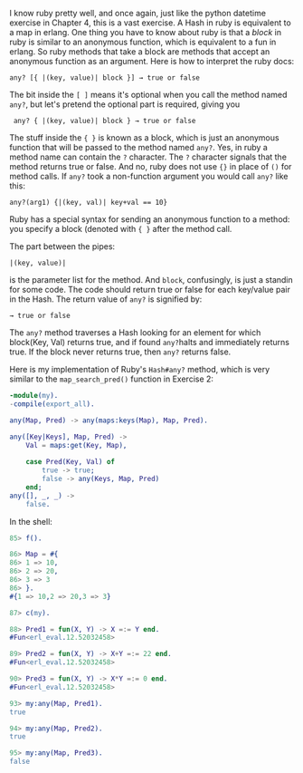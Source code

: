 I know ruby pretty well, and once again, just like the python datetime exercise in Chapter 4, this is a vast exercise. A Hash in ruby is equivalent to a map in erlang.  One thing you have to know about ruby is that a *block* in ruby is similar to an anonymous function, which is equivalent to a fun in erlang.  So ruby methods that take a block are methods that accept an anonymous function as an argument.  Here is how to interpret the ruby docs:

    any? [{ |(key, value)| block }] → true or false 
    
The bit inside the `[ ]` means it's optional when you call the method named `any?`, but let's pretend the optional part is required, giving you
 
     any? { |(key, value)| block } → true or false 
     
The stuff inside the `{ }` is known as a block, which is just an anonymous function that will be passed to the method named `any?`.  Yes, in ruby a method name can contain the `?` character.  The `?` character signals that the method returns true or false.  And no, ruby does not use `{}` in place of `()` for method calls.  If `any?` took a non-function argument you would call `any?` like this:

    any?(arg1) {|(key, val)| key+val == 10}
    
Ruby has a special syntax for sending an anonymous function to a method: you specify a block (denoted with `{ }` after the method call.
    
The part between the pipes:

    |(key, value)|
    
is the parameter list for the method. And `block`, confusingly, is just a standin for some code. The code should return true or false for each key/value pair in the Hash.  The return value of `any?` is signified by:

    → true or false 

The `any?` method traverses a Hash looking for an element for which block(Key, Val) returns true, and if found `any?`halts and immediately returns true.  If the block never returns true, then `any?` returns false.

Here is my implementation of Ruby's `Hash#any?` method, which is very similar to the `map_search_pred()` function in Exercise 2:

```erlang
-module(my).
-compile(export_all).

any(Map, Pred) -> any(maps:keys(Map), Map, Pred).

any([Key|Keys], Map, Pred) ->
    Val = maps:get(Key, Map),
    
    case Pred(Key, Val) of
        true -> true;
        false -> any(Keys, Map, Pred)
    end;
any([], _, _) ->
    false.
```

In the shell:

```erlang
85> f().

86> Map = #{                            
86> 1 => 10,
86> 2 => 20,
86> 3 => 3 
86> }.
#{1 => 10,2 => 20,3 => 3}

87> c(my).

88> Pred1 = fun(X, Y) -> X =:= Y end.   
#Fun<erl_eval.12.52032458>

89> Pred2 = fun(X, Y) -> X+Y =:= 22 end.
#Fun<erl_eval.12.52032458>

90> Pred3 = fun(X, Y) -> X*Y =:= 0 end. 
#Fun<erl_eval.12.52032458>

93> my:any(Map, Pred1).                 
true

94> my:any(Map, Pred2).
true

95> my:any(Map, Pred3).
false
```



